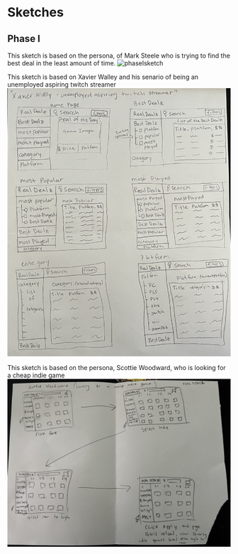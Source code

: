 # Sketches

## Phase I
This sketch is based on the persona, of Mark Steele who is trying to find the best deal in the least amount of time.
![phaseIsketch](../sketches/Sketch.jpg)


This sketch is based on Xavier Walley and his senario of being an unemployed aspiring twitch streamer
![p1sketchBB](../sketches/P1_Sketch_BB.JPG)


This sketch is based on the persona, Scottie Woodward, who is looking for a cheap indie game 
![p1sketchMK](../sketches/P1_Sketch_MK.jpg)
